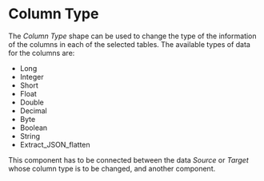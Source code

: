 # Column Type

The _Column Type_ shape can be used to change the type of the information of the columns in each of the selected tables. The available types of data for the columns are:

* Long
* Integer
* Short
* Float
* Double
* Decimal
* Byte
* Boolean
* String
* Extract\_JSON\_flatten

This component has to be connected between the data _Source_ or _Target_ whose column type is to be changed, and another component.

